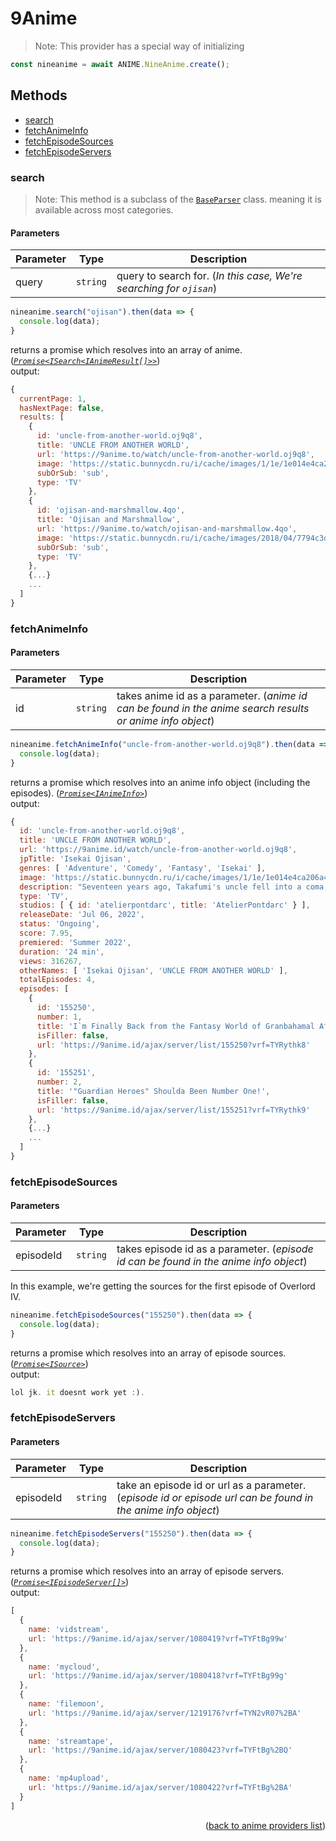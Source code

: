 <h1>9Anime</h1>

>Note: This provider has a special way of initializing
```ts
const nineanime = await ANIME.NineAnime.create();
```

<h2>Methods</h2>

- [search](#search)
- [fetchAnimeInfo](#fetchanimeinfo)
- [fetchEpisodeSources](#fetchepisodesources)
- [fetchEpisodeServers](#fetchepisodeservers)

### search
> Note: This method is a subclass of the [`BaseParser`](https://github.com/consumet/extensions/blob/master/src/models/base-parser.ts) class. meaning it is available across most categories.


<h4>Parameters</h4>

| Parameter | Type     | Description                                                         |
| --------- | -------- | ------------------------------------------------------------------- |
| query     | `string` | query to search for. (*In this case, We're searching for `ojisan`*) |

```ts
nineanime.search("ojisan").then(data => {
  console.log(data);
}
```

returns a promise which resolves into an array of anime. (*[`Promise<ISearch<IAnimeResult[]>>`](https://github.com/consumet/extensions/blob/master/src/models/types.ts#L13-L26)*)\
output:
```js
{
  currentPage: 1,
  hasNextPage: false,
  results: [
    {
      id: 'uncle-from-another-world.oj9q8',
      title: 'UNCLE FROM ANOTHER WORLD',
      url: 'https://9anime.to/watch/uncle-from-another-world.oj9q8',
      image: 'https://static.bunnycdn.ru/i/cache/images/1/1e/1e014e4ca206a486abef62cf0795c919.jpg',
      subOrSub: 'sub',
      type: 'TV'
    },
    {
      id: 'ojisan-and-marshmallow.4qo',
      title: 'Ojisan and Marshmallow',
      url: 'https://9anime.to/watch/ojisan-and-marshmallow.4qo',
      image: 'https://static.bunnycdn.ru/i/cache/images/2018/04/7794c3d41b0cd0d2c521b034fcca6b23.jpg',
      subOrSub: 'sub',
      type: 'TV'
    },
    {...}
    ...
  ]
}
```

### fetchAnimeInfo

<h4>Parameters</h4>

| Parameter | Type     | Description                                                                                               |
| --------- | -------- | --------------------------------------------------------------------------------------------------------- |
| id        | `string` | takes anime id as a parameter. (*anime id can be found in the anime search results or anime info object*) |


```ts
nineanime.fetchAnimeInfo("uncle-from-another-world.oj9q8").then(data => {
  console.log(data);
}
```

returns a promise which resolves into an anime info object (including the episodes). (*[`Promise<IAnimeInfo>`](https://github.com/consumet/extensions/blob/master/src/models/types.ts#L28-L42)*)\
output:
```js
{
  id: 'uncle-from-another-world.oj9q8',
  title: 'UNCLE FROM ANOTHER WORLD',
  url: 'https://9anime.id/watch/uncle-from-another-world.oj9q8',
  jpTitle: 'Isekai Ojisan',
  genres: [ 'Adventure', 'Comedy', 'Fantasy', 'Isekai' ],
  image: 'https://static.bunnycdn.ru/i/cache/images/1/1e/1e014e4ca206a486abef62cf0795c919.jpg',
  description: "Seventeen years ago, Takafumi's uncle fell into a coma, but now he's back like a man...",
  type: 'TV',
  studios: [ { id: 'atelierpontdarc', title: 'AtelierPontdarc' } ],
  releaseDate: 'Jul 06, 2022',
  status: 'Ongoing',
  score: 7.95,
  premiered: 'Summer 2022',
  duration: '24 min',
  views: 316267,
  otherNames: [ 'Isekai Ojisan', 'UNCLE FROM ANOTHER WORLD' ],
  totalEpisodes: 4,
  episodes: [
    {
      id: '155250',
      number: 1,
      title: 'I`m Finally Back from the Fantasy World of Granbahamal After 17 Long Years!',
      isFiller: false,
      url: 'https://9anime.id/ajax/server/list/155250?vrf=TYRythk8'
    },
    {
      id: '155251',
      number: 2,
      title: '"Guardian Heroes" Shoulda Been Number One!',
      isFiller: false,
      url: 'https://9anime.id/ajax/server/list/155251?vrf=TYRythk9'
    },
    {...}
    ...
  ]
}
```

### fetchEpisodeSources

<h4>Parameters</h4>

| Parameter | Type     | Description                                                                           |
| --------- | -------- | ------------------------------------------------------------------------------------- |
| episodeId | `string` | takes episode id as a parameter. (*episode id can be found in the anime info object*) |


In this example, we're getting the sources for the first episode of Overlord IV.
```ts
nineanime.fetchEpisodeSources("155250").then(data => {
  console.log(data);
}
```

returns a promise which resolves into an array of episode sources. (*[`Promise<ISource>`](https://github.com/consumet/extensions/blob/master/src/models/types.ts#L210-L214)*)\
output:
```js
lol jk. it doesnt work yet :).
```

### fetchEpisodeServers

<h4>Parameters</h4>

| Parameter | Type     | Description                                                                                                   |
| --------- | -------- | ------------------------------------------------------------------------------------------------------------- |
| episodeId | `string` | take an episode id or url as a parameter. (*episode id or episode url can be found in the anime info object*) |

```ts
nineanime.fetchEpisodeServers("155250").then(data => {
  console.log(data);
}
```
returns a promise which resolves into an array of episode servers. (*[`Promise<IEpisodeServer[]>`](https://github.com/consumet/extensions/blob/master/src/models/types.ts#L54-L57)*)\
output:
```js
[
  {
    name: 'vidstream',
    url: 'https://9anime.id/ajax/server/1080419?vrf=TYFtBg99w'
  },
  {
    name: 'mycloud',
    url: 'https://9anime.id/ajax/server/1080418?vrf=TYFtBg99g'
  },
  {
    name: 'filemoon',
    url: 'https://9anime.id/ajax/server/1219176?vrf=TYN2vR07%2BA'
  },
  {
    name: 'streamtape',
    url: 'https://9anime.id/ajax/server/1080423?vrf=TYFtBg%2BQ'
  },
  {
    name: 'mp4upload',
    url: 'https://9anime.id/ajax/server/1080422?vrf=TYFtBg%2BA'
  }
]
```

<p align="end">(<a href="https://github.com/consumet/extensions/blob/master/docs/guides/anime.md#">back to anime providers list</a>)</p>